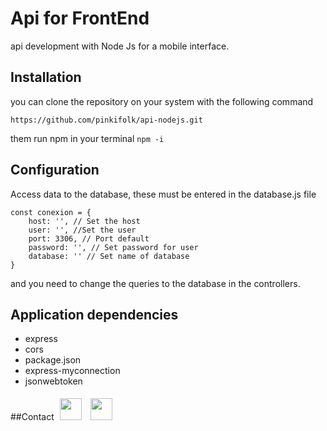 # Api for FrontEnd 
api development with Node Js for a mobile interface.

## Installation
you can clone the repository on your system with the following command

    https://github.com/pinkifolk/api-nodejs.git

them run npm in your terminal
`npm -i`

## Configuration
Access data to the database, these must be entered in the database.js file

    const conexion = {
        host: '', // Set the host
        user: '', //Set the user 
        port: 3306, // Port default
        password: '', // Set password for user
        database: '' // Set name of database
    }

and you need to change the queries to the database in the controllers.

## Application dependencies

- express
- cors
- package.json
- express-myconnection
- jsonwebtoken



##Contact 
<a href="https://instagram.com/pinkifolk"><img src="https://upload.wikimedia.org/wikipedia/commons/e/e7/Instagram_logo_2016.svg" width="35px" style="margin:5px;" ></a>
<a href="mailto:ssoliswebmaster@gmail.com"><img src="https://upload.wikimedia.org/wikipedia/commons/thumb/8/8c/Gmail_Icon_%282013-2020%29.svg/512px-Gmail_Icon_%282013-2020%29.svg.png" width="35px"  style="margin:5px;" ></a>
